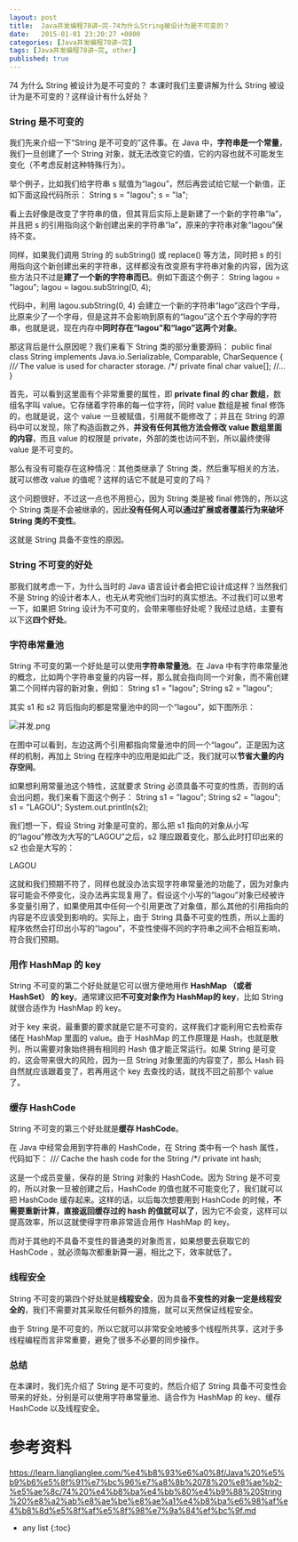 ```yaml
---
layout: post
title:  Java并发编程78讲~完-74为什么String被设计为是不可变的？
date:   2015-01-01 23:20:27 +0800
categories: [Java并发编程78讲~完]
tags: [Java并发编程78讲~完, other]
published: true
---
```




74 为什么 String 被设计为是不可变的？
本课时我们主要讲解为什么 String 被设计为是不可变的？这样设计有什么好处？

### String 是不可变的

我们先来介绍一下“String 是不可变的”这件事。在 Java 中，**字符串是一个常量**，我们一旦创建了一个 String 对象，就无法改变它的值，它的内容也就不可能发生变化（不考虑反射这种特殊行为）。

举个例子，比如我们给字符串 s 赋值为“lagou”，然后再尝试给它赋一个新值，正如下面这段代码所示：
String s = "lagou"; s = "la";

看上去好像是改变了字符串的值，但其背后实际上是新建了一个新的字符串“la”，并且把 s 的引用指向这个新创建出来的字符串“la”，原来的字符串对象“lagou”保持不变。

同样，如果我们调用 String 的 subString() 或 replace() 等方法，同时把 s 的引用指向这个新创建出来的字符串，这样都没有改变原有字符串对象的内容，因为这些方法只不过是**建了一个新的字符串而已**。例如下面这个例子：
String lagou = "lagou"; lagou = lagou.subString(0, 4);

代码中，利用 lagou.subString(0, 4) 会建立一个新的字符串“lago”这四个字母，比原来少了一个字母，但是这并不会影响到原有的“lagou”这个五个字母的字符串，也就是说，现在内存中**同时存在“lagou”和“lago”这两个对象**。

那这背后是什么原因呢？我们来看下 String 类的部分重要源码：
public final class String implements Java.io.Serializable, Comparable<String>, CharSequence { //*/* The value is used for character storage. /*/ private final char value[]; //... }

首先，可以看到这里面有个非常重要的属性，即 **private final 的 char 数组**，数组名字叫 value。它存储着字符串的每一位字符，同时 value 数组是被 final 修饰的，也就是说，这个 value 一旦被赋值，引用就不能修改了；并且在 String 的源码中可以发现，除了构造函数之外，**并没有任何其他方法会修改 value 数组里面的内容**，而且 value 的权限是 private，外部的类也访问不到，所以最终使得 value 是不可变的。

那么有没有可能存在这种情况：其他类继承了 String 类，然后重写相关的方法，就可以修改 value 的值呢？这样的话它不就是可变的了吗？

这个问题很好，不过这一点也不用担心，因为 String 类是被 final 修饰的，所以这个 String 类是不会被继承的，因此**没有任何人可以通过扩展或者覆盖行为来破坏 String 类的不变性**。

这就是 String 具备不变性的原因。

### String 不可变的好处

那我们就考虑一下，为什么当时的 Java 语言设计者会把它设计成这样？当然我们不是 String 的设计者本人，也无从考究他们当时的真实想法。不过我们可以思考一下，如果把 String 设计为不可变的，会带来哪些好处呢？我经过总结，主要有以下这**四个好处**。

### 字符串常量池

String 不可变的第一个好处是可以使用**字符串常量池**。在 Java 中有字符串常量池的概念，比如两个字符串变量的内容一样，那么就会指向同一个对象，而不需创建第二个同样内容的新对象，例如：
String s1 = "lagou"; String s2 = "lagou";

其实 s1 和 s2 背后指向的都是常量池中的同一个“lagou”，如下图所示：

![并发.png](https://learn.lianglianglee.com/%e4%b8%93%e6%a0%8f/Java%20%e5%b9%b6%e5%8f%91%e7%bc%96%e7%a8%8b%2078%20%e8%ae%b2-%e5%ae%8c/assets/Ciqah16inuiAShobAAEQTGOzcvs087.png)

在图中可以看到，左边这两个引用都指向常量池中的同一个“lagou”，正是因为这样的机制，再加上 String 在程序中的应用是如此广泛，我们就可以**节省大量的内存空间**。

如果想利用常量池这个特性，这就要求 String 必须具备不可变的性质，否则的话会出问题，我们来看下面这个例子：
String s1 = "lagou"; String s2 = "lagou"; s1 = "LAGOU"; System.out.println(s2);

我们想一下，假设 String 对象是可变的，那么把 s1 指向的对象从小写的“lagou”修改为大写的“LAGOU”之后，s2 理应跟着变化，那么此时打印出来的 s2 也会是大写的：

LAGOU

这就和我们预期不符了，同样也就没办法实现字符串常量池的功能了，因为对象内容可能会不停变化，没办法再实现复用了。假设这个小写的“lagou”对象已经被许多变量引用了，如果使用其中任何一个引用更改了对象值，那么其他的引用指向的内容是不应该受到影响的。实际上，由于 String 具备不可变的性质，所以上面的程序依然会打印出小写的“lagou”，不变性使得不同的字符串之间不会相互影响，符合我们预期。

### 用作 HashMap 的 key

String 不可变的第二个好处就是它可以很方便地用作 **HashMap （或者 HashSet） 的 key**。通常建议把**不可变对象作为 HashMap的 key**，比如 String 就很合适作为 HashMap 的 key。

对于 key 来说，最重要的要求就是它是不可变的，这样我们才能利用它去检索存储在 HashMap 里面的 value。由于 HashMap 的工作原理是 Hash，也就是散列，所以需要对象始终拥有相同的 Hash 值才能正常运行。如果 String 是可变的，这会带来很大的风险，因为一旦 String 对象里面的内容变了，那么 Hash 码自然就应该跟着变了，若再用这个 key 去查找的话，就找不回之前那个 value 了。

### 缓存 HashCode

String 不可变的第三个好处就是**缓存 HashCode**。

在 Java 中经常会用到字符串的 HashCode，在 String 类中有一个 hash 属性，代码如下：
//*/* Cache the hash code for the String /*/ private int hash;

这是一个成员变量，保存的是 String 对象的 HashCode。因为 String 是不可变的，所以对象一旦被创建之后，HashCode 的值也就不可能变化了，我们就可以把 HashCode 缓存起来。这样的话，以后每次想要用到 HashCode 的时候，**不需要重新计算，直接返回缓存过的 hash 的值就可以了**，因为它不会变，这样可以提高效率，所以这就使得字符串非常适合用作 HashMap 的 key。

而对于其他的不具备不变性的普通类的对象而言，如果想要去获取它的 HashCode ，就必须每次都重新算一遍，相比之下，效率就低了。

### 线程安全

String 不可变的第四个好处就是**线程安全**，因为具备**不变性的对象一定是线程安全的**，我们不需要对其采取任何额外的措施，就可以天然保证线程安全。

由于 String 是不可变的，所以它就可以非常安全地被多个线程所共享，这对于多线程编程而言非常重要，避免了很多不必要的同步操作。

### 总结

在本课时，我们先介绍了 String 是不可变的，然后介绍了 String 具备不可变性会带来的好处，分别是可以使用字符串常量池、适合作为 HashMap 的 key、缓存 HashCode 以及线程安全。




# 参考资料

https://learn.lianglianglee.com/%e4%b8%93%e6%a0%8f/Java%20%e5%b9%b6%e5%8f%91%e7%bc%96%e7%a8%8b%2078%20%e8%ae%b2-%e5%ae%8c/74%20%e4%b8%ba%e4%bb%80%e4%b9%88%20String%20%e8%a2%ab%e8%ae%be%e8%ae%a1%e4%b8%ba%e6%98%af%e4%b8%8d%e5%8f%af%e5%8f%98%e7%9a%84%ef%bc%9f.md

* any list
{:toc}
